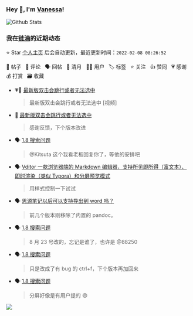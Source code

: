 ### Hey 👋, I'm [Vanessa](http://vanessa.b3log.org/)!

![Github Stats](https://github-readme-stats.vercel.app/api?username=Vanessa219&show_icons=true)

<!--events start -->

### 我在[链滴](https://ld246.com)的近期动态

⭐️ Star [个人主页](https://github.com/Vanessa219/Vanessa219) 后会自动更新，最近更新时间：`2022-02-08 08:26:52`

📝 帖子 &nbsp; 💬 评论 &nbsp; 🗣 回帖 &nbsp; 🌙 清月 &nbsp; 👨‍💻 用户 &nbsp; 🏷️ 标签 &nbsp; ⭐️ 关注 &nbsp; 👍 赞同 &nbsp; 💗 感谢 &nbsp; 💰 打赏 &nbsp; 🗃 收藏

* 💗📝 [最新版双击会跳行或者无法选中](https://ld246.com/article/1644137079886)

  > 最新版双击会跳行或者无法选中 [视频]
* 💬 [最新版双击会跳行或者无法选中](https://ld246.com/article/1644137079886/comment/1644246234631#comments)

  > 感谢反馈，下个版本改进
* 🗣 [1.8 搜索问题](https://ld246.com/article/1644036948400/comment/1644136393109#comments)

  > @Kitsuta 这个我看老板回复你了，等他的安排吧
* 🗣 [Vditor 一款浏览器端的 Markdown 编辑器，支持所见即所得（富文本）、即时渲染（类似 Typora）和分屏预览模式](https://ld246.com/article/1549638745630/comment/1644205838194#comments)

  > 用样式控制一下试试
* 🗣 [思源笔记以后可以支持导出到 word 吗？](https://ld246.com/article/1614093582312/comment/1644216317271#comments)

  > 前几个版本刚移除了内置的 pandoc。
* 🗣 [1.8 搜索问题](https://ld246.com/article/1644036948400/comment/1644126865867#comments)

  > 8 月 23 号改的，忘记是谁了，也许是 @88250
* 🗣 [1.8 搜索问题](https://ld246.com/article/1644036948400/comment/1644136393109#comments)

  > 只是改成了有 bug 的 ctrl+f，下个版本再加回来
* 🗣 [1.8 搜索问题](https://ld246.com/article/1644036948400/comment/1644126865867#comments)

  > 分屏好像是有用户提的 😄


<!--events end -->

<a title="Hits" target="_blank" href="https://github.com/Vanessa219/Vanessa219"><img src="https://hits.b3log.org/Vanessa219/Vanessa219.svg"></a>
